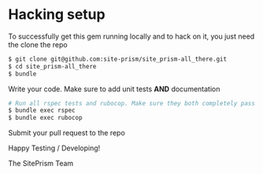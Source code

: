 # Hacking setup

To successfully get this gem running locally and to hack on it, you just need the clone the repo

```bash
$ git clone git@github.com:site-prism/site_prism-all_there.git
$ cd site_prism-all_there
$ bundle
```

Write your code. Make sure to add unit tests **AND** documentation

```bash
# Run all rspec tests and rubocop. Make sure they both completely pass
$ bundle exec rspec
$ bundle exec rubocop
```

Submit your pull request to the repo

Happy Testing / Developing!

The SitePrism Team
